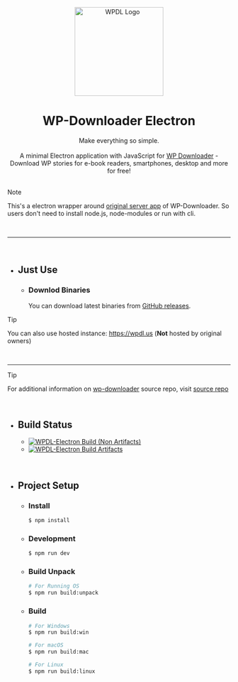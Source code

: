 <p align="center">
  <img src="https://i.ibb.co/2hf5hd0/android-chrome-512x512-modified.png" alt="WPDL Logo" width="200px">
</p>

<h1 align="center">WP-Downloader Electron</h1>

<p align="center">
  Make everything so simple.
  <br/><br/>
  A minimal Electron application with JavaScript for <a href="https://github.com/MaximilianGT500/wp-downloader">WP Downloader</a> - Download WP stories for e-book readers, smartphones, desktop and more for free!
  <br/><br/>
</p>

> [!NOTE]
> This's a electron wrapper around [original server app](https://github.com/MaximilianGT500/wp-downloader) of WP-Downloader. So users don't need to install node.js, node-modules or run with cli.

<br/>

---

<br/>

- ## Just Use

  - ### Downlod Binaries
    You can download latest binaries from [GitHub releases]().

> [!TIP]
> You can also use hosted instance: https://wpdl.us (**Not** hosted by original owners)

<br/>

---

> [!TIP]
> For additional information on [wp-downloader](https://github.com/MaximilianGT500/wp-downloader) source repo, visit [source repo](https://github.com/MaximilianGT500/wp-downloader)

<br/>

- ## Build Status
  - [![WPDL-Electron Build (Non Artifacts)](https://github.com/sipsuru/wp-downloader-electron/actions/workflows/build.yml/badge.svg)](https://github.com/sipsuru/wp-downloader-electron/actions/workflows/build.yml)
  - [![WPDL-Electron Build Artifacts](https://github.com/sipsuru/wp-downloader-electron/actions/workflows/build-artifacts.yml/badge.svg)](https://github.com/sipsuru/wp-downloader-electron/actions/workflows/build-artifacts.yml)

<br/>

- ## Project Setup

  - ### Install

    ```bash
    $ npm install
    ```

  - ### Development

    ```bash
    $ npm run dev
    ```

  - ### Build Unpack

    ```bash
    # For Running OS
    $ npm run build:unpack
    ```

  - ### Build

    ```bash
    # For Windows
    $ npm run build:win

    # For macOS 
    $ npm run build:mac

    # For Linux
    $ npm run build:linux
    ```
